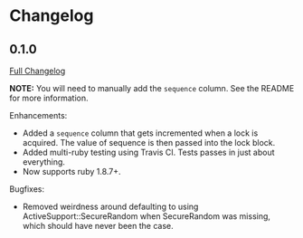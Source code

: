 # Changelog

## 0.1.0

[Full Changelog](http://github.com/zencoder/locker/compare/v0.0.3...v0.1.0)

**NOTE:** You will need to manually add the `sequence` column. See the README for more information.

Enhancements:

* Added a `sequence` column that gets incremented when a lock is acquired. The value of sequence is then passed into the lock block.
* Added multi-ruby testing using Travis CI. Tests passes in just about everything.
* Now supports ruby 1.8.7+.

Bugfixes:

* Removed weirdness around defaulting to using ActiveSupport::SecureRandom when SecureRandom was missing, which should have never been the case.
